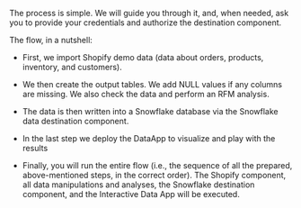 The process is simple. We will guide you through it, and, when needed, ask you to provide your credentials and authorize the destination component.

The flow, in a nutshell:

- First, we import Shopify demo data (data about orders, products, inventory, and customers). 

- We then create the output tables. We add NULL values if any columns are missing. We also check the data and perform an RFM analysis.

- The data is then written into a Snowflake database via the Snowflake data destination component.

- In the last step we deploy the DataApp to visualize and play with the results

- Finally, you will run the entire flow (i.e., the sequence of all the prepared, above-mentioned steps, in the correct order). The Shopify component, all data manipulations and analyses, the Snowflake destination component, and the Interactive Data App will be executed.
